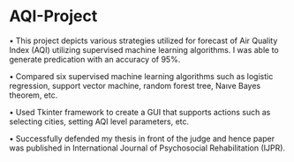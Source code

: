 # AQI-Project
• This project depicts various strategies utilized for forecast of Air Quality Index (AQI) utilizing supervised machine learning algorithms. I was able to generate predication with an accuracy of 95%.

•	Compared six supervised machine learning algorithms such as logistic regression, support vector machine, random forest tree, Naıve Bayes theorem, etc.

•	Used Tkinter framework to create a GUI that supports actions such as selecting cities, setting AQI level parameters, etc.

•	Successfully defended my thesis in front of the judge and hence paper was published in International Journal of Psychosocial Rehabilitation (IJPR).
